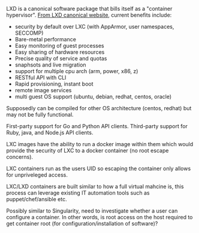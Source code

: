 LXD is a canonical software package that bills itself as a "container hypervisor".  [From LXD canonical website][1], current benefits include:
* security by default over LXC (with AppArmor, user namespaces, SECCOMP)
* Bare-metal performance
* Easy monitoring of guest processes
* Easy sharing of hardware resources
* Precise quality of service and quotas
* snaphsots and live migration
* support for multiple cpu arch (arm, power, x86, z)
* RESTful API with CLI
* Rapid provisioning, instant boot
* remote image services
* multi guest OS support (ubuntu, debian, redhat, centos, oracle)

Supposedly can be compiled for other OS architecture (centos, redhat) but may not be fully functional.

First-party support for Go and Python API clients. Third-party support for Ruby, java, and Node.js API clients. 

LXC images have the ability to run a docker image within them which would provide the security of LXC to a docker container (no root escape concerns).

LXC containers run as the users UID so escaping the container only allows for unpriveleged access.

LXC/LXD containers are built similar to how a full virtual mahcine is, this process can leverage existing IT automation tools such as puppet/chef/ansible etc.

Possibly similar to Singularity, need to investigate whether a user can configure a container.  In other words, is root access on the host required to get container root (for configuration/installation of software)?

[1]:https://www.ubuntu.com/containers/lxd

